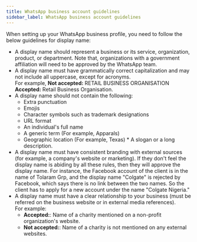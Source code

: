 ```yaml
---
title: WhatsApp business account guidelines
sidebar_label: WhatsApp business account guidelines
---
```


When setting up your WhatsApp business profile, you need to follow the below guidelines for display name:

* A display name should represent a business or its service, organization, product, or department. Note that, organizations with a government affiliation will need to be approved by the WhatsApp team.
* A display name must have grammatically correct capitalization and may not include all uppercase, except for acronyms. <br/>For example, **Not accepted:** RETAIL BUSINESS ORGANISATION<br/> **Accepted:** Retail Business Organisation.
* A display name should not contain the following:
  * Extra punctuation 
  * Emojis
  * Character symbols such as trademark designations
  * URL format
  * An individual's full name
  * A generic term (For example, Apparals)
  * Geographic location (For example, Texas)   * A slogan or a long description.
* A display name must have consistent branding with external sources (for example, a company's website or marketing). If they don't feel the display name is abiding by all these rules, then they will approve the display name. For instance, the Facebook account of the client is in the name of Tolaram Grp, and the display name "Colgate" is rejected by Facebook, which says there is no link between the two names. So the client has to apply for a new account under the name "Colgate Nigeria."
* A display name must have a clear relationship to your business (must be referred on the business website or in external media references). <br/>For example:
   *  **Accepted:**: Name of a charity mentioned on a non-profit organization's website.
   * **Not accepted:**: Name of a charity is not mentioned on any external websites.